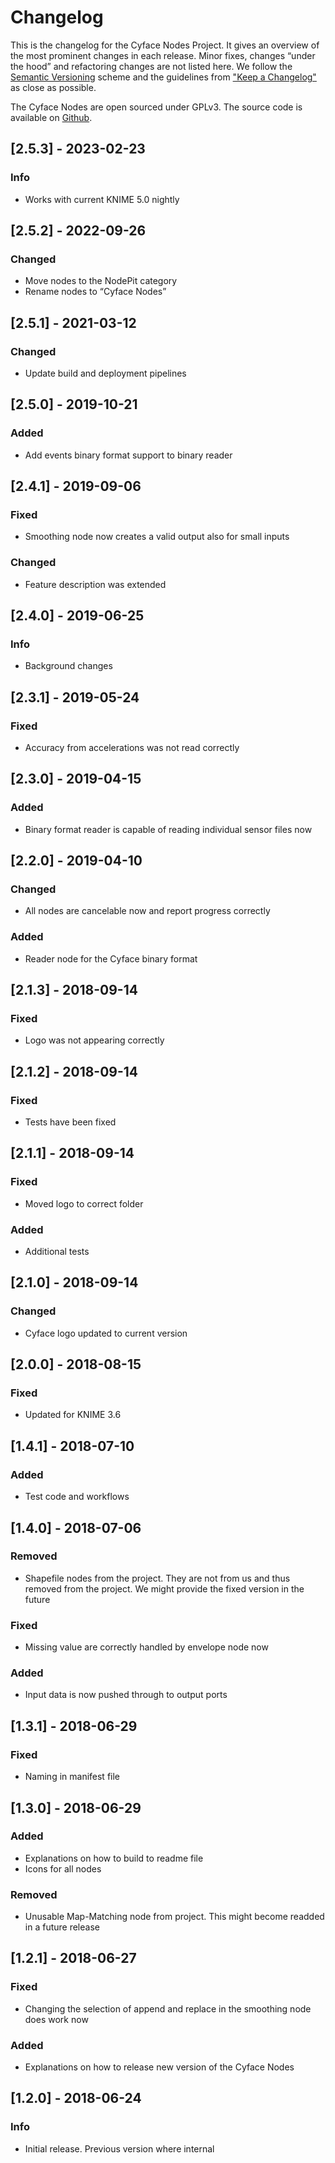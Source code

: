 # Changelog

This is the changelog for the Cyface Nodes Project.
It gives an overview of the most prominent changes in each release.
Minor fixes, changes “under the hood” and refactoring changes are not listed here.
We follow the [Semantic Versioning](https://semver.org/spec/v2.0.0.html) scheme and the guidelines from ["Keep a Changelog"](https://keepachangelog.com/en/1.0.0/) as close as possible.

The Cyface Nodes are open sourced under GPLv3.
The source code is available on [Github](https://github.com/cyface-de/knime-nodes).

## [2.5.3] - 2023-02-23
### Info
* Works with current KNIME 5.0 nightly

## [2.5.2] - 2022-09-26
### Changed
* Move nodes to the NodePit category
* Rename nodes to “Cyface Nodes”

## [2.5.1] - 2021-03-12
### Changed
* Update build and deployment pipelines

## [2.5.0] - 2019-10-21
### Added
* Add events binary format support to binary reader

## [2.4.1] - 2019-09-06
### Fixed
* Smoothing node now creates a valid output also for small inputs

### Changed
* Feature description was extended

## [2.4.0] - 2019-06-25
### Info
* Background changes

## [2.3.1] - 2019-05-24
### Fixed
* Accuracy from accelerations was not read correctly

## [2.3.0] - 2019-04-15
### Added
* Binary format reader is capable of reading individual sensor files now


## [2.2.0] - 2019-04-10
### Changed
* All nodes are cancelable now and report progress correctly

### Added
* Reader node for the Cyface binary format


## [2.1.3] - 2018-09-14
### Fixed
* Logo was not appearing correctly


## [2.1.2] - 2018-09-14
### Fixed
* Tests have been fixed


## [2.1.1] - 2018-09-14
### Fixed
* Moved logo to correct folder

### Added
* Additional tests

## [2.1.0] - 2018-09-14
### Changed
* Cyface logo updated to current version


## [2.0.0] - 2018-08-15
### Fixed
* Updated for KNIME 3.6

## [1.4.1] - 2018-07-10
### Added
* Test code and workflows


## [1.4.0] - 2018-07-06
### Removed
* Shapefile nodes from the project. They are not from us and thus removed from the project. We might provide the fixed version in the future

### Fixed
* Missing value are correctly handled by envelope node now

### Added
* Input data is now pushed through to output ports


## [1.3.1] - 2018-06-29
### Fixed
* Naming in manifest file


## [1.3.0] - 2018-06-29
### Added
* Explanations on how to build to readme file
* Icons for all nodes

### Removed
* Unusable Map-Matching node from project. This might become readded in a future release


## [1.2.1] - 2018-06-27
### Fixed
* Changing the selection of append and replace in the smoothing node does work now

### Added
* Explanations on how to release new version of the Cyface Nodes


## [1.2.0] - 2018-06-24
### Info
* Initial release. Previous version where internal
